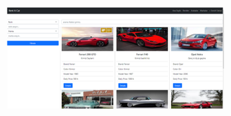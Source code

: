 ![alt text](https://github.com/semihshn/RentaCar-Front-End/blob/main/readmeImage/Cars.PNG?raw=true)
